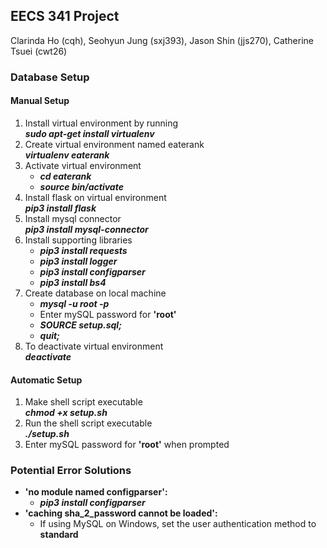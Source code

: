 ## EECS 341 Project
Clarinda Ho (cqh), Seohyun Jung (sxj393), Jason Shin (jjs270), Catherine Tsuei (cwt26)

### Database Setup

#### Manual Setup
1. Install virtual environment by running
	<br> ***sudo apt-get install virtualenv***
2. Create virtual environment named eaterank
	<br> ***virtualenv eaterank***
3. Activate virtual environment
	- ***cd eaterank***
	- ***source bin/activate***
4. Install flask on virtual environment
	<br> ***pip3 install flask***
5. Install mysql connector
	<br> ***pip3 install mysql-connector***
6. Install supporting libraries
	- ***pip3 install requests***
	- ***pip3 install logger***
	- ***pip3 install configparser***
	- ***pip3 install bs4***
7. Create database on local machine
	- ***mysql -u root -p***
	- Enter mySQL password for **'root'**
	- ***SOURCE setup.sql;***
	- ***quit;***
8. To deactivate virtual environment
	<br> ***deactivate***

#### Automatic Setup
1. Make shell script executable
	<br> ***chmod +x setup.sh***
2. Run the shell script executable
	<br> ***./setup.sh***
3. Enter mySQL password for **'root'** when prompted

### Potential Error Solutions
- **'no module named configparser':**
	- ***pip3 install configparser***
- **'caching sha_2_password cannot be loaded':**
	- If using MySQL on Windows, set the user authentication method to **standard**